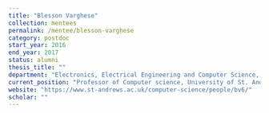```yaml
---
title: "Blesson Varghese"
collection: mentees
permalink: /mentee/blesson-varghese
category: postdoc
start_year: 2016
end_year: 2017
status: alumni
thesis_title: ""
department: "Electronics, Electrical Engineering and Computer Science, Queens University Belfast"
current_position: "Professor of Computer science, University of St. Andrews" # You can fill this from LinkedIn
website: "https://www.st-andrews.ac.uk/computer-science/people/bv6/"
scholar: ""
---
```

